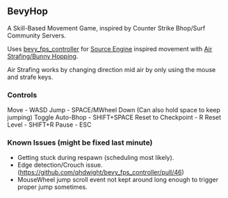 
## BevyHop

A Skill-Based Movement Game, inspired by Counter Strike Bhop/Surf Community Servers.

Uses [bevy_fps_controller](https://github.com/qhdwight/bevy_fps_controller) for [Source Engine](https://en.wikipedia.org/wiki/Source_(game_engine)) inspired movement with [Air Strafing/Bunny Hopping](https://adrianb.io/2015/02/14/bunnyhop.html).

Air Strafing works by changing direction mid air by only using the mouse and strafe keys.


### Controls

Move - WASD
Jump - SPACE/MWheel Down (Can also hold space to keep jumping)
Toggle Auto-Bhop - SHIFT+SPACE
Reset to Checkpoint - R
Reset Level - SHIFT+R
Pause - ESC


### Known Issues (might be fixed last minute)

- Getting stuck during respawn (scheduling most likely).
- Edge detection/Crouch issue. (https://github.com/qhdwight/bevy_fps_controller/pull/46)
- MouseWheel jump scroll event not kept around long enough to trigger proper jump sometimes.



